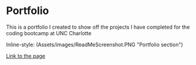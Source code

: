 # Portfolio
This is a portfolio I created to show off the projects I have completed for the coding bootcamp at UNC Charlotte


Inline-style: 
(Assets/images/ReadMeScreenshot.PNG "Portfolio section")

[Link to the page](https://ivyparade.github.io/Portfolio/)
